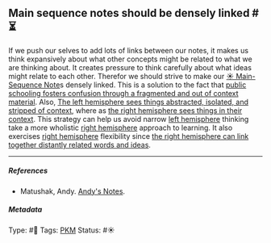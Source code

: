 ## Main sequence notes should be densely linked #⏳

If we push our selves to add lots of links between our notes, it makes us think expansively about what other concepts might be related to what we are thinking about. It creates pressure to think carefully about what ideas might relate to each other. Therefor we should strive to make our [☀️ Main-Sequence Note](Main-Sequence%20Note)s densely linked. This is a solution to the fact that [public schooling fosters confusion through a fragmented and out of context material](Public%20schooling%20fosters%20confusion%20through%20a%20fragmented%20and%20out%20of%20context%20material.md). Also, [The left hemisphere sees things abstracted, isolated, and stripped of context](The%20left%20hemisphere%20sees%20things%20abstracted,%20isolated,%20and%20stripped%20of%20context.md), where as [the right hemisphere sees things in their context](The%20right%20hemisphere%20sees%20things%20in%20their%20context.md). This strategy can help us avoid narrow [left hemisphere](Left%20hemisphere.md) thinking take a more wholistic [right hemisphere](Right%20hemisphere.md) approach to learning. It also exercises [right hemisphere](Right%20hemisphere.md) flexibility since [the right hemisphere can link together distantly related words and ideas](The%20right%20hemisphere%20can%20link%20together%20distantly%20related%20words%20and%20ideas.md).

---

##### References

* Matushak, Andy. [Andy's Notes](Andy's%20Notes.md).

##### Metadata

Type: #🔴 
Tags: [PKM](PKM.md) 
Status: #☀️ 
